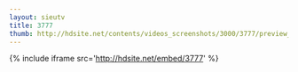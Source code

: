 ```yaml
---
layout: sieutv
title: 3777
thumb: http://hdsite.net/contents/videos_screenshots/3000/3777/preview_360p.mp4.jpg
---
```

{% include iframe src='http://hdsite.net/embed/3777' %}
 
